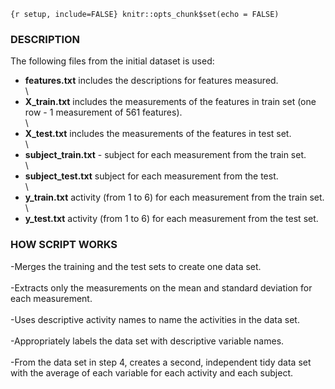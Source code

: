 `{r setup, include=FALSE} knitr::opts_chunk$set(echo = FALSE)`

### **DESCRIPTION**

The following files from the initial dataset is used:

- **features.txt** includes the descriptions for features measured.
\
\
- **X_train.txt** includes the measurements of the features in train set (one row - 1 measurement of 561 features).
\
\
- **X_test.txt** includes the measurements of the features in test set.
\
\
- **subject_train.txt** - subject for each measurement from the train set. 
\
\
- **subject_test.txt** subject for each measurement from the test.
\
\
- **y_train.txt** activity (from 1 to 6) for each measurement from the train set.
\
\
- **y_test.txt** activity (from 1 to 6) for each measurement from the test set.


### **HOW SCRIPT WORKS**

-Merges the training and the test sets to create one data set.
\
\
-Extracts only the measurements on the mean and standard deviation for each measurement.
\
\
-Uses descriptive activity names to name the activities in the data set.
\
\
-Appropriately labels the data set with descriptive variable names.
\
\
-From the data set in step 4, creates a second, independent tidy data set with the average of each variable for each activity and each subject.